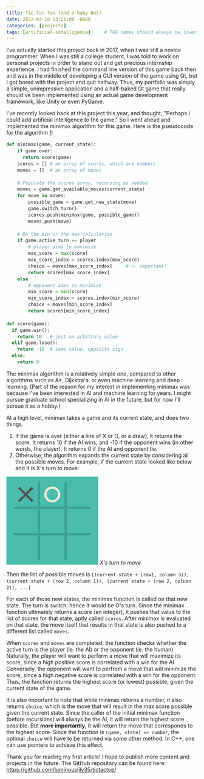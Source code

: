 ```yaml
---
title: Tic-Tac-Toe (and a baby bot)
date: 2022-03-10 13:21:00 -0800
categories: [projects]
tags: [artificial-intelligence]     # TAG names should always be lowercase
---
```

I've actually started this project back in 2017, when I was still a novice programmer. When I was still a college student, I was told to
work on personal projects in order to stand out and get precious internship experience. I had finished the command line version of this game back then
and was in the middle of developing a GUI version of the game using Qt, but I got bored with the project and quit halfway. Thus, my portfolio was simply
a simple, unimpressive application and a half-baked Qt game that really should've been implemented using an actual game development framework, like Unity or even PyGame.

I've recently looked back at this project this year, and thought, "Perhaps I could add artificial intelligence to the game." So I went ahead and implemented the minimax algorithm for this game. Here is the pseudocode for the algorithm [1](https://www.neverstopbuilding.com/blog/minimax):

```python
def minimax(game, current_state):
    if game.over:
      return score(game)
    scores = [] # an array of scores, which are numbers
    moves = []  # an array of moves

    # Populate the scores array, recursing as needed
    moves = game.get_available_moves(current_state)
    for move in moves:
        possible_game = game.get_new_state(move)
        game.switch_turn()
        scores.push(minimax(game, possible_game))
        moves.push(move)

    # Do the min or the max calculation
    if game.active_turn == player
        # player aims to maximize
        max_score = max(score)
        max_score_index = scores.index(max_score)
        choice = moves[max_score_index]     # <- important!
        return scores[max_score_index]
    else
        # opponent aims to minimize
        min_score = min(score)
        min_score_index = scores.index(min_score)
        choice = moves[min_score_index]
        return scores[min_score_index]

def score(game):
  if game.win():
    return 10   # just an arbitrary value
  elif game.lose():
    return -10  # same value, opposite sign
  else:
    return 0
```

The minimax algorithm is a relatively simple one, compared to other algorithms such as A*, Dijkstra's, or even machine learning and deep learning. (Part of the reason for my interest in implementing minimax was because I've been interested in AI and machine learning for years. I might pursue graduate school specializing in AI in the future, but for now I'll pursue it as a hobby.)

At a high level, minimax takes a game and its current state, and does two things.

1. If the game is over (either a line of X or O, or a draw), it returns the score. It returns 10 if the AI wins, and -10 if the opponent wins (in other words, the player). It returns 0 if the AI and opponent tie.
2. Otherwise, the algorithm expands the current state by considering all the possible moves. For example, if the current state looked like below and it is X's turn to move:

![img-description](/assets/tictactoe_1.png)
_X's turn to move_

Then the list of possible moves is `[(current state + (row1, column 3)), (current state + (row 2, column 1)), (current state + (row 2, column 2)), ...]`

For each of those new states, the minimax function is called on that new state. The turn is switch, hence it would be O's turn. Since the minimax function ultimately returns a score (an integer), it pushes that value to the list of scores for that state, aptly called `scores`. After minimax is evaluated on that state, the move itself that results in that state is also pushed to a different list called `moves`.

When `scores` and `moves` are completed, the function checks whether the active turn is the player (ie. the AI) or the opponent (ie. the human). Naturally, the player will want to perform a move that will maximize its score, since a high positive score is correlated with a win for the AI. Conversely, the opponent will want to perfrom a move that will minimize the score, since a high negative score is correlated with a win for the opponent. Thus, the function returns the highest score (or lowest) possible, given the current state of the game.

It is also important to note that while minimax returns a number, it also returns `choice`, which is the move that will result in the max score possible given the current state. Since the caller of the initial minimax function (before recursions) will always be the AI, it will return the highest score possible. But **more importantly**, it will return the move that corresponds to the highest score. Since the function is `(game, state) => number`, the optimal `choice` will have to be returned via some other method. In C++, one can use pointers to achieve this effect.

Thank you for reading my first article! I hope to publish more content and projects in the future. The GitHub repository can be found here: <https://github.com/luminouslily35/tictactoe/>
